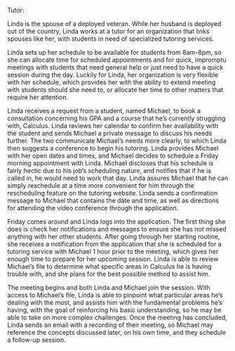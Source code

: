 Tutor:

Linda is the spouse of a deployed veteran. While her husband is deployed out of the country, Linda works at a tutor for an organization that links spouses like her, with students in need of specialized tutoring services. 

Linda sets up her schedule to be available for students from 8am-8pm, so she can allocate time for scheduled appointments and for quick, impromptu meetings with students that need general help or just need to have a quick session during the day. Luckily for Linda, her organization is very flexible with her schedule, which provides her with the ability to extend meeting with students should she need to, or allocate her time to other matters that require her attention.

Linda receives a request from a student, named Michael, to book a consultation concerning his GPA and a course that he’s currently struggling with, Calculus. Linda reviews her calendar to confirm her availability with the student and sends Michael a private message to discuss his needs further. The two communicate Michael’s needs more clearly, to which Linda then suggests a conference to begin his tutoring. Linda provides Michael with her open dates and times, and Michael decides to schedule a Friday morning appointment with Linda. Michael discloses that his schedule is fairly hectic due to his job’s scheduling nature, and notifies that if he is called in, he would need to work that day. Linda assures Michael that he can simply reschedule at a time more convenient for him through the rescheduling feature on the tutoring website. Linda sends a confirmation message to Michael that contains the date and time, as well as directions for attending the video conference through the application.

Friday comes around and Linda logs into the application. The first thing she does is check her notifications and messages to ensure she has not missed anything with her other students. After going through her starting routine, she receives a notification from the application that she is scheduled for a tutoring service with Michael 1 hour prior to the meeting, which gives her enough time to prepare for her upcoming session. Linda is able to review Michael’s file to determine what specific areas in Calculus he is having trouble with, and she plans for the best possible method to assist him. 

The meeting begins and both Linda and Michael join the session. With access to Michael’s file, Linda is able to pinpoint what particular areas he’s dealing with the most, and assists him with the fundamental problems he’s having, with the goal of reinforcing his basic understanding, so he may be able to take on more complex challenges. Once the meeting has concluded, Linda sends an email with a recording of their meeting, so Michael may reference the concepts discussed later, on his own time, and they schedule a follow-up session.

